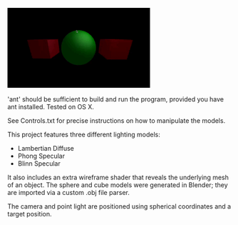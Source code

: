 ![demo](demo.gif)

'ant' should be sufficient to build and run the program, provided you have
ant installed. Tested on OS X.

See Controls.txt for precise instructions on how to manipulate the models.

This project features three different lighting models:
- Lambertian Diffuse
- Phong Specular
- Blinn Specular

It also includes an extra wireframe shader that reveals the underlying
mesh of an object. The sphere and cube models were generated in Blender; they
are imported via a custom .obj file parser.

The camera and point light are positioned using spherical coordinates and
a target position.
